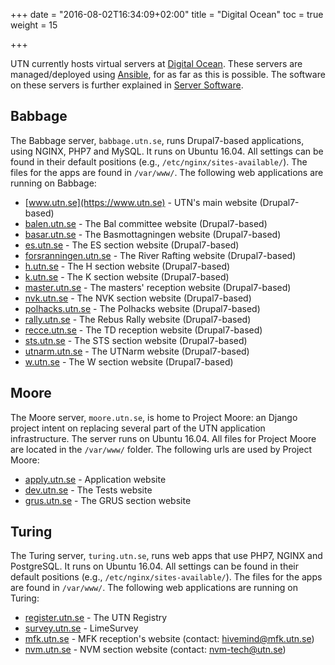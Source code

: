 +++
date = "2016-08-02T16:34:09+02:00"
title = "Digital Ocean"
toc = true
weight = 15

+++

UTN currently hosts virtual servers at [Digital
Ocean](https://www.digitalocean.com). These servers are managed/deployed using
[Ansible](/development_tools/ansible), for as far as this is possible. The
software on these servers is further explained in [Server
Software](/server_software).

## Babbage

The Babbage server, `babbage.utn.se`, runs Drupal7-based applications, using
NGINX, PHP7 and MySQL. It runs on Ubuntu 16.04. All settings can be found in
their default positions (e.g., `/etc/nginx/sites-available/`). The files for the
apps are found in `/var/www/`. The following web applications are running on
Babbage:

- [www.utn.se](https://www.utn.se) - UTN's main website (Drupal7-based)
- [balen.utn.se](https://balen.utn.se) - The Bal committee website
(Drupal7-based)
- [basar.utn.se](https://basar.utn.se) - The Basmottagningen website
(Drupal7-based)
- [es.utn.se](https://es.utn.se) - The ES section website (Drupal7-based)
- [forsranningen.utn.se](https://forsranningen.utn.se) - The River Rafting
website (Drupal7-based)
- [h.utn.se](https://h.utn.se) - The H section website (Drupal7-based)
- [k.utn.se](https://k.utn.se) - The K section website (Drupal7-based)
- [master.utn.se](https://master.utn.se) - The masters' reception website
(Drupal7-based)
- [nvk.utn.se](https://nvk.utn.se) - The NVK section website (Drupal7-based)
- [polhacks.utn.se](https://polhacks.utn.se) - The Polhacks website
(Drupal7-based)
- [rally.utn.se](https://rally.utn.se) - The Rebus Rally website
(Drupal7-based)
- [recce.utn.se](https://recce.utn.se) - The TD reception website
(Drupal7-based)
- [sts.utn.se](https://sts.utn.se) - The STS section website (Drupal7-based)
- [utnarm.utn.se](https://utnarm.utn.se) - The UTNarm website (Drupal7-based)
- [w.utn.se](https://w.utn.se) - The W section website (Drupal7-based)

## Moore

The Moore server, `moore.utn.se`, is home to Project Moore: an Django project
intent on replacing several part of the UTN application infrastructure. The
server runs on Ubuntu 16.04. All files for Project Moore are located in the
`/var/www/` folder. The following urls are used by Project Moore:

- [apply.utn.se](https://dev.utn.se) - Application website
- [dev.utn.se](https://dev.utn.se) - The Tests website
- [grus.utn.se](https://grus.utn.se) - The GRUS section website

## Turing

The Turing server, `turing.utn.se`, runs web apps that use PHP7, NGINX and
PostgreSQL. It runs on Ubuntu 16.04. All settings can be found in their default
positions (e.g., `/etc/nginx/sites-available/`). The files for the apps are
found in `/var/www/`. The following web applications are running on Turing:

- [register.utn.se](https://register.utn.se) - The UTN Registry
- [survey.utn.se](https://survey.utn.se) - LimeSurvey
- [mfk.utn.se](https://mfk.utn.se) - MFK reception's website (contact:
[hivemind@mfk.utn.se](mailto:Hivemind@mfk.utn.se))
- [nvm.utn.se](https://nvm.utn.se) - NVM section website (contact:
[nvm-tech@utn.se](mailto:nvm-tech@utn.se))
